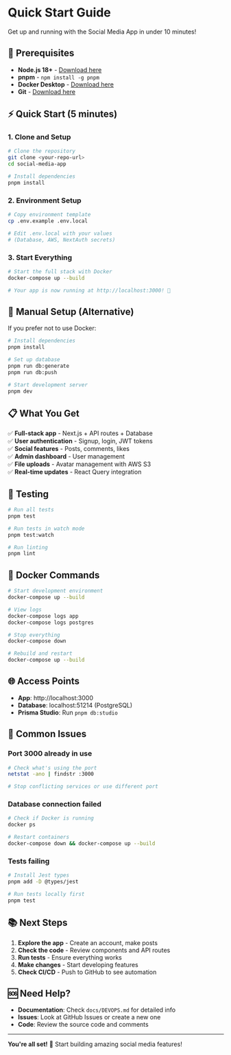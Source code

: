 # Quick Start Guide

Get up and running with the Social Media App in under 10 minutes!

## 🚀 Prerequisites

- **Node.js 18+** - [Download here](https://nodejs.org/)
- **pnpm** - `npm install -g pnpm`
- **Docker Desktop** - [Download here](https://www.docker.com/products/docker-desktop/)
- **Git** - [Download here](https://git-scm.com/)

## ⚡ Quick Start (5 minutes)

### 1. Clone and Setup

```bash
# Clone the repository
git clone <your-repo-url>
cd social-media-app

# Install dependencies
pnpm install
```

### 2. Environment Setup

```bash
# Copy environment template
cp .env.example .env.local

# Edit .env.local with your values
# (Database, AWS, NextAuth secrets)
```

### 3. Start Everything

```bash
# Start the full stack with Docker
docker-compose up --build

# Your app is now running at http://localhost:3000! 🎉
```

## 🔧 Manual Setup (Alternative)

If you prefer not to use Docker:

```bash
# Install dependencies
pnpm install

# Set up database
pnpm run db:generate
pnpm run db:push

# Start development server
pnpm dev
```

## 📋 What You Get

✅ **Full-stack app** - Next.js + API routes + Database  
✅ **User authentication** - Signup, login, JWT tokens  
✅ **Social features** - Posts, comments, likes  
✅ **Admin dashboard** - User management  
✅ **File uploads** - Avatar management with AWS S3  
✅ **Real-time updates** - React Query integration  

## 🧪 Testing

```bash
# Run all tests
pnpm test

# Run tests in watch mode
pnpm test:watch

# Run linting
pnpm lint
```

## 🐳 Docker Commands

```bash
# Start development environment
docker-compose up --build

# View logs
docker-compose logs app
docker-compose logs postgres

# Stop everything
docker-compose down

# Rebuild and restart
docker-compose up --build
```

## 🌐 Access Points

- **App**: http://localhost:3000
- **Database**: localhost:51214 (PostgreSQL)
- **Prisma Studio**: Run `pnpm db:studio`

## 🚨 Common Issues

### Port 3000 already in use
```bash
# Check what's using the port
netstat -ano | findstr :3000

# Stop conflicting services or use different port
```

### Database connection failed
```bash
# Check if Docker is running
docker ps

# Restart containers
docker-compose down && docker-compose up --build
```

### Tests failing
```bash
# Install Jest types
pnpm add -D @types/jest

# Run tests locally first
pnpm test
```

## 📚 Next Steps

1. **Explore the app** - Create an account, make posts
2. **Check the code** - Review components and API routes
3. **Run tests** - Ensure everything works
4. **Make changes** - Start developing features
5. **Check CI/CD** - Push to GitHub to see automation

## 🆘 Need Help?

- **Documentation**: Check `docs/DEVOPS.md` for detailed info
- **Issues**: Look at GitHub Issues or create a new one
- **Code**: Review the source code and comments

---

**You're all set!** 🎉 Start building amazing social media features! 